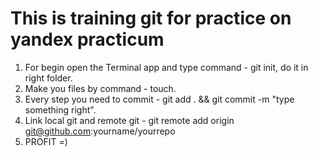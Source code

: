 # This is training git for practice on yandex practicum

1. For begin open the Terminal app and type command - git init, do it in right folder.
2. Make you files by command - touch.
3. Every step you need to commit - git add . && git commit -m "type something right".
4. Link local git and remote git - git remote add origin git@github.com:yourname/yourrepo
5. PROFIT =)
